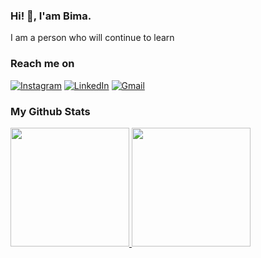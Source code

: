 ### Hi! 👋, I'am Bima.

I am a person who will continue to learn

### Reach me on
[![Instagram](https://img.shields.io/badge/Instagram-E4405F?style=for-the-badge&logo=instagram&logoColor=white)](https://instagram.com/bimabk)
[![LinkedIn](https://img.shields.io/badge/LinkedIn-2CA5E0?style=for-the-badge&logo=telegram&logoColor=white)](https://linkedin.com/in/bimabk/)
[![Gmail](https://img.shields.io/badge/Gmail-D14836?style=for-the-badge&logo=gmail&logoColor=white)](mailto:bima.bagaskhoro@gmail.com.com)

### My Github Stats
<p align="left">
<a href="https://github.com/Bimabagaskhoro">
  <img height="190em" src="https://github-readme-stats.vercel.app/api/top-langs/?username=Bimabagaskhoro&layout=compact&show_icons=true&theme=radical&include_all_commits=true&count_private=true"/>
  <img height="190em" src="https://github-readme-stats-eight-theta.vercel.app/api/?username=Bimabagaskhoro&count_private=true&include_all_commits=true&show_icons=true&theme=radical"/>
</a>
</p>

